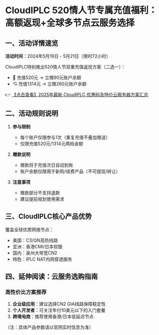 # CloudIPLC 520情人节专属充值福利：高额返现+全球多节点云服务选择

## 一、活动详情速览

**活动时间**：2024年5月19日 - 5月21日（限时72小时）

CloudIPLC特别推出520情人节双重充值返现方案（二选一）：
- 💖 充值520元 → 立赠90元账户余额
- 💘 充值1314元 → 立赠260元账户余额

👉 [【点击查看】2025年最新 CloudIPLC 优惠码及特价云服务器方案汇总](https://bit.ly/cloudiplc)

## 二、活动规则说明

1. **参与限制**  
   - 每个账户仅限参与1次（重复充值不叠加赠送）
   - 仅限充值520元/1314元两档金额

2. **赠款说明**  
   - 赠款将于充值次日自动到账
   - 账户余额仅限用于新购/续费产品（不可提现/转让）

3. **注意事项**  
   - 赠款部分不支持退款
   - 建议提前规划使用需求

## 三、CloudIPLC核心产品优势

覆盖全球优质网络节点：
- 美国：C3/QN高防线路
- 亚洲：香港CMI/日本软银
- 国内：泉州大带宽CN2
- 特色：IPLC NAT内网穿透服务

## 四、延伸阅读：云服务选购指南

### 高性价比方案推荐
1. **企业级应用**：建议选择CN2 GIA线路保障稳定性
2. **个人开发者**：可关注年付10美元以下的入门套餐
3. **跨境电商**：推荐使用香港/日本低延迟节点

（注：具体产品参数请以官网实时信息为准）